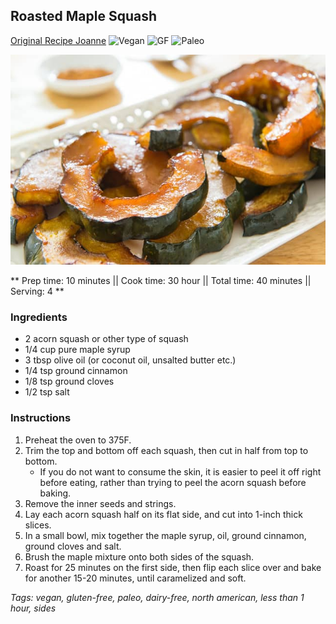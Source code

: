 ## Roasted Maple Squash

[Original Recipe Joanne](https://www.fifteenspatulas.com/maple-butter-roasted-acorn-squash/)
![Vegan](https://img.shields.io/badge/-Vegan-brightgreen.svg)
![GF](https://img.shields.io/badge/-Gluten--free-yellow.svg)
![Paleo](https://img.shields.io/badge/-Paleo-blueviolet.svg)

![Picture](../img/roasted_maple_squash.jpg)

** Prep time: 10 minutes || Cook time: 30 hour || Total time: 40 minutes || Serving: 4 **

### Ingredients

- 2 acorn squash or other type of squash
- 1/4 cup pure maple syrup
- 3 tbsp olive oil (or coconut oil, unsalted butter etc.)
- 1/4 tsp ground cinnamon
- 1/8 tsp ground cloves
- 1/2 tsp salt

### Instructions

1. Preheat the oven to 375F.
2. Trim the top and bottom off each squash, then cut in half from top to bottom.
    - If you do not want to consume the skin, it is easier to peel it off right before eating, rather than trying to peel the acorn squash before baking.
3. Remove the inner seeds and strings.
4. Lay each acorn squash half on its flat side, and cut into 1-inch thick slices.
6. In a small bowl, mix together the maple syrup, oil, ground cinnamon, ground cloves and salt. 
7. Brush the maple mixture onto both sides of the squash.
8. Roast for 25 minutes on the first side, then flip each slice over and bake for another 15-20 minutes, until caramelized and soft. 

_Tags: vegan, gluten-free, paleo, dairy-free, north american, less than 1 hour, sides_